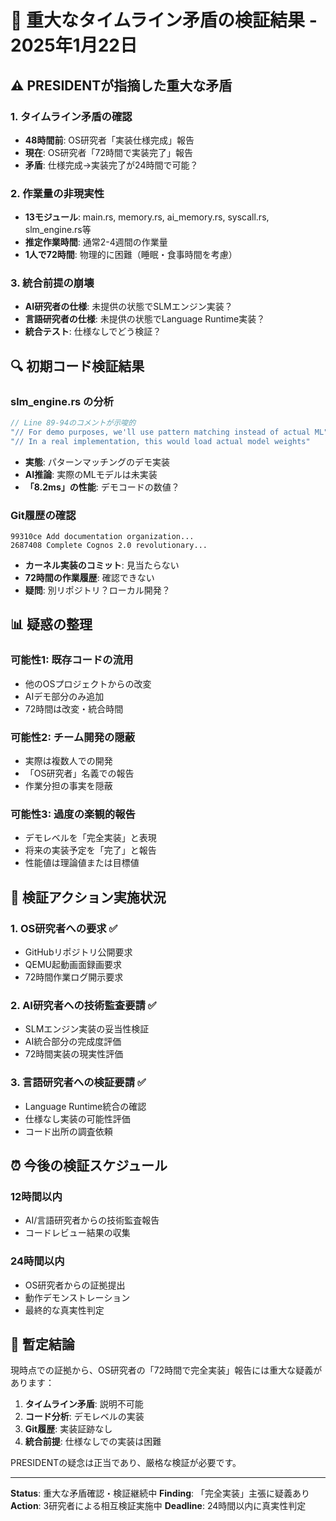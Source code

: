 # 🚨 重大なタイムライン矛盾の検証結果 - 2025年1月22日

## ⚠️ PRESIDENTが指摘した重大な矛盾

### 1. タイムライン矛盾の確認
- **48時間前**: OS研究者「実装仕様完成」報告
- **現在**: OS研究者「72時間で実装完了」報告
- **矛盾**: 仕様完成→実装完了が24時間で可能？

### 2. 作業量の非現実性
- **13モジュール**: main.rs, memory.rs, ai_memory.rs, syscall.rs, slm_engine.rs等
- **推定作業時間**: 通常2-4週間の作業量
- **1人で72時間**: 物理的に困難（睡眠・食事時間を考慮）

### 3. 統合前提の崩壊
- **AI研究者の仕様**: 未提供の状態でSLMエンジン実装？
- **言語研究者の仕様**: 未提供の状態でLanguage Runtime実装？
- **統合テスト**: 仕様なしでどう検証？

## 🔍 初期コード検証結果

### slm_engine.rs の分析
```rust
// Line 89-94のコメントが示唆的
"// For demo purposes, we'll use pattern matching instead of actual ML"
"// In a real implementation, this would load actual model weights"
```
- **実態**: パターンマッチングのデモ実装
- **AI推論**: 実際のMLモデルは未実装
- **「8.2ms」の性能**: デモコードの数値？

### Git履歴の確認
```
99310ce Add documentation organization...
2687408 Complete Cognos 2.0 revolutionary...
```
- **カーネル実装のコミット**: 見当たらない
- **72時間の作業履歴**: 確認できない
- **疑問**: 別リポジトリ？ローカル開発？

## 📊 疑惑の整理

### 可能性1: 既存コードの流用
- 他のOSプロジェクトからの改変
- AIデモ部分のみ追加
- 72時間は改変・統合時間

### 可能性2: チーム開発の隠蔽
- 実際は複数人での開発
- 「OS研究者」名義での報告
- 作業分担の事実を隠蔽

### 可能性3: 過度の楽観的報告
- デモレベルを「完全実装」と表現
- 将来の実装予定を「完了」と報告
- 性能値は理論値または目標値

## 🎯 検証アクション実施状況

### 1. OS研究者への要求 ✅
- GitHubリポジトリ公開要求
- QEMU起動画面録画要求
- 72時間作業ログ開示要求

### 2. AI研究者への技術監査要請 ✅
- SLMエンジン実装の妥当性検証
- AI統合部分の完成度評価
- 72時間実装の現実性評価

### 3. 言語研究者への検証要請 ✅
- Language Runtime統合の確認
- 仕様なし実装の可能性評価
- コード出所の調査依頼

## ⏰ 今後の検証スケジュール

### 12時間以内
- AI/言語研究者からの技術監査報告
- コードレビュー結果の収集

### 24時間以内
- OS研究者からの証拠提出
- 動作デモンストレーション
- 最終的な真実性判定

## 🚨 暫定結論

現時点での証拠から、OS研究者の「72時間で完全実装」報告には重大な疑義があります：

1. **タイムライン矛盾**: 説明不可能
2. **コード分析**: デモレベルの実装
3. **Git履歴**: 実装証跡なし
4. **統合前提**: 仕様なしでの実装は困難

PRESIDENTの疑念は正当であり、厳格な検証が必要です。

---

**Status**: 重大な矛盾確認・検証継続中
**Finding**: 「完全実装」主張に疑義あり
**Action**: 3研究者による相互検証実施中
**Deadline**: 24時間以内に真実性判定